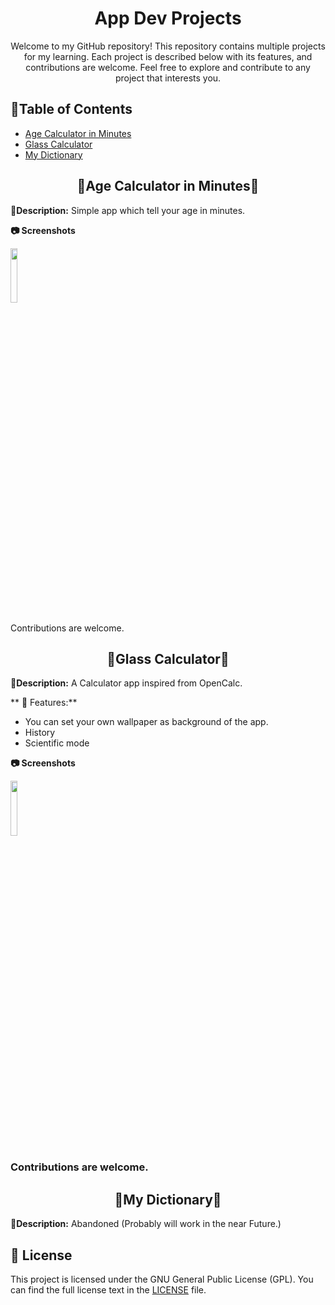 <div align= "center">

# App Dev Projects

Welcome to my GitHub repository! This repository contains multiple projects for my learning. Each project is described below with its features, and contributions are welcome. Feel free to explore and contribute to any project that interests you.

</div>

## 📍Table of Contents

- [Age Calculator in Minutes](#Age-Calculator-in-Minutes)
- [Glass Calculator](#Glass-Calculator)
- [My Dictionary](#My-Dictionary)


  

<div align="center">

## 🔻Age Calculator in Minutes🔻

</div>

**🔹Description:** Simple app which tell your age in minutes.

**📷 Screenshots**

<img src="" width="15%"/>

Contributions are welcome.




<div align="center">

## 🔻Glass Calculator🔻

</div>

**🔹Description:** A Calculator app inspired from OpenCalc.

** 📖 Features:**
* You can set your own wallpaper as background of the app.
* History
* Scientific mode

**📷 Screenshots**

<img src="" width="15%"/>
  
### Contributions are welcome.




<div align="center">

## 🔻My Dictionary🔻

</div>

**🔹Description:** Abandoned (Probably will work in the near Future.)

## 📜 License

This project is licensed under the GNU General Public License (GPL). You can find the full license text in the [LICENSE](LICENSE) file.
